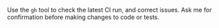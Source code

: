 Use the `gh` tool to check the latest CI run, and correct issues. Ask me for confirmation before making changes to code
or tests.

